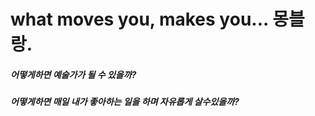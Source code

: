# what moves you, makes you... 몽블랑.
##### 어떻게하면 예술가가 될 수 있을까? 
##### 어떻게하면 매일 내가 좋아하는 일을 하며 자유롭게 살수있을까?
